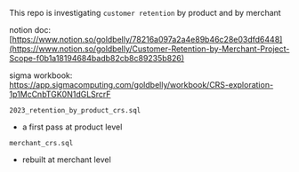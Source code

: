 This repo is investigating `customer retention` by product and by merchant

notion doc: [https://www.notion.so/goldbelly/78216a097a2a4e89b46c28e03dfd6448](https://www.notion.so/goldbelly/Customer-Retention-by-Merchant-Project-Scope-f0b1a18194684badb82cb8c89235b826)

sigma workbook: https://app.sigmacomputing.com/goldbelly/workbook/CRS-exploration-1p1McCnbTGK0N1dGLSrcrF

`2023_retention_by_product_crs.sql`
- a first pass at product level

`merchant_crs.sql`
- rebuilt at merchant level
